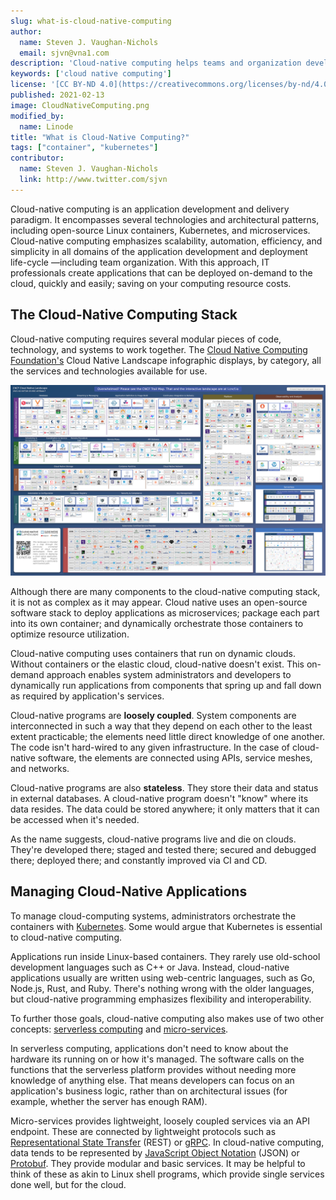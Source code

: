 ```yaml
---
slug: what-is-cloud-native-computing
author:
  name: Steven J. Vaughan-Nichols
  email: sjvn@vna1.com
description: 'Cloud-native computing helps teams and organization develop applications that are dynamic and scaleable on public, private, and hybrid clouds.'
keywords: ['cloud native computing']
license: '[CC BY-ND 4.0](https://creativecommons.org/licenses/by-nd/4.0)'
published: 2021-02-13
image: CloudNativeComputing.png
modified_by:
  name: Linode
title: "What is Cloud-Native Computing?"
tags: ["container", "kubernetes"]
contributor:
  name: Steven J. Vaughan-Nichols
  link: http://www.twitter.com/sjvn
---
```


Cloud-native computing is an application development and delivery paradigm. It encompasses several technologies and architectural patterns, including open-source Linux containers, Kubernetes, and microservices. Cloud-native computing emphasizes scalability, automation, efficiency, and simplicity in all domains of the application development and deployment life-cycle —including team organization. With this approach, IT professionals create applications that can be deployed on-demand to the cloud, quickly and easily; saving on your computing resource costs.

## The Cloud-Native Computing Stack

Cloud-native computing requires several modular pieces of code, technology, and systems to work together. The [Cloud Native Computing Foundation's](https://www.cncf.io/) Cloud Native Landscape infographic displays, by category, all the services and technologies available for use.

![Cloud Native landscape](CloudNative.png)

Although there are many components to the cloud-native computing stack, it is not as complex as it may appear. Cloud native uses an open-source software stack to deploy applications as microservices; package each part into its own container; and dynamically orchestrate those containers to optimize resource utilization.

Cloud-native computing uses containers that run on dynamic clouds. Without containers or the elastic cloud, cloud-native doesn't exist. This on-demand approach enables system administrators and developers to dynamically run applications from components that spring up and fall down as required by application's services.

Cloud-native programs are **loosely coupled**. System components are interconnected in such a way that they depend on each other to the least extent practicable; the elements need little direct knowledge of one another. The code isn't hard-wired to any given infrastructure. In the case of cloud-native software, the elements are connected using APIs, service meshes, and networks.

Cloud-native programs are also **stateless**. They store their data and status in external databases. A cloud-native program doesn't "know" where its data resides. The data could be stored anywhere; it only matters that it can be accessed when it's needed.

As the name suggests, cloud-native programs live and die on clouds. They're developed there; staged and tested there; secured and debugged there; deployed there; and constantly improved via CI and CD.

## Managing Cloud-Native Applications

To manage cloud-computing systems, administrators orchestrate the containers with [Kubernetes](/docs/guides/kubernetes/). Some would argue that Kubernetes is essential to cloud-native computing.

Applications run inside Linux-based containers. They rarely use old-school development languages such as C++ or Java. Instead, cloud-native applications usually are written using web-centric languages, such as Go, Node.js, Rust, and Ruby. There's nothing wrong with the older languages, but cloud-native programming emphasizes flexibility and interoperability.

To further those goals, cloud-native computing also makes use of two other concepts: [serverless computing](/docs/guides/what-is-serverless-computing/) and [micro-services](/docs/guides/deploying-microservices-with-docker/).

In serverless computing, applications don't need to know about the hardware its running on or how it's managed. The software calls on the functions that the serverless platform provides without needing more knowledge of anything else. That means developers can focus on an application's business logic, rather than on architectural issues (for example, whether the server has enough RAM).

Micro-services provides lightweight, loosely coupled services via an API endpoint. These are connected by lightweight protocols such as [Representational State Transfer](https://www.service-architecture.com/articles/web-services/representational_state_transfer_rest.html) (REST) or [gRPC](https://grpc.io/). In cloud-native computing, data tends to be represented by [JavaScript Object Notation](https://www.json.org/) (JSON) or [Protobuf](https://github.com/google/protobuf/). They provide modular and basic services. It may be helpful to think of these as akin to Linux shell programs, which provide single services done well, but for the cloud.
